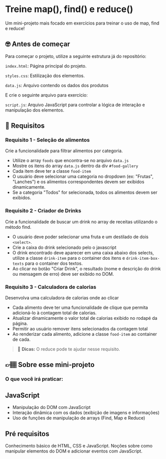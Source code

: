 # Treine map(), find() e reduce()

Um mini-projeto mais focado em exercícios para treinar o uso de map, find e reduce! 

## 🤓 Antes de começar

Para começar o projeto, utilize a seguinte estrutura já do repositório:

`index.html`: Página principal do projeto.

`styles.css`: Estilização dos elementos.

`data.js`: Arquivo contendo os dados dos produtos 

E crie o seguinte arquivo para exercício:

`script.js`: Arquivo JavaScript para controlar a lógica de interação e manipulação dos elementos.


## 🔨 Requisitos

### Requisito 1 - Seleção de alimentos
Crie a funcionalidade para filtrar alimentos por categoria.
- Utilize o array `foods` que encontra-se no arquivo `data.js`
- Mostre os itens do array `data.js` dentro da div `#food-gallery`
- Cada item deve ter a classe `food-item` 
- O usuário deve selecionar uma categoria no dropdown (ex: "Frutas", "Lanches") e os alimentos correspondentes devem ser exibidos dinamicamente.
- Se a categoria "Todos" for selecionada, todos os alimentos devem ser exibidos.

###  Requisito 2 - Criador de Drinks
Crie a funcionalidade de buscar um drink no array de receitas utilizando o método find.
- O usuário deve poder selecionar uma fruta e um destilado de dois `<select>`.
- Crie a caixa do drink selecionado pelo o javascript
- O drink encontrado deve aparecer em uma caixa abaixo dos selects, utilize a classe `drink-item` para o container dos itens e `drink-item-box-texts` para o container dos textos.
- Ao clicar no botão "Criar Drink", o resultado (nome e descrição do drink ou mensagem de erro) deve ser exibido no DOM.

### Requisito 3 - Calculadora de calorias
Desenvolva uma calculadora de calorias onde ao clicar 
- Cada alimento deve ter uma funcionalidade de clique que permita adicioná-lo à contagem total de calorias.
- Atualizar dinamicamente o valor total de calorias exibido no rodapé da página.
- Permitir ao usuário remover itens selecionados da contagem total
- Ao renderizar cada alimento, adicione a classe `food-item` ao container de cada.
  
> 👀 **Dicas:**
> O reduce pode te ajudar nesse requisito.


## 👉🏽 Sobre esse mini-projeto

### O que você irá praticar:

## JavaScript
- Manipulação do DOM com JavaScript
- Interação dinâmica com os dados (exibição de imagens e informações)
- Uso de funções de manipulação de arrays (Find, Map e Reduce)

## Pré requisitos
Conhecimento básico de HTML, CSS e JavaScript.
Noções sobre como manipular elementos do DOM e adicionar eventos com JavaScript.
